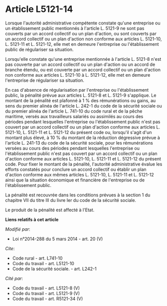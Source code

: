 # Article L5121-14

Lorsque l'autorité administrative compétente constate qu'une entreprise ou un établissement public mentionnés à l'article L.
5121-9 ne sont pas couverts par un accord collectif ou un plan d'action, ou sont couverts par un accord collectif ou un plan
d'action non conforme aux articles L. 5121-10, L. 5121-11 et L. 5121-12, elle met en demeure l'entreprise ou l'établissement
public de régulariser sa situation. 

Lorsqu'elle constate qu'une entreprise mentionnée à l'article L. 5121-8 n'est pas couverte par un accord collectif ou un plan
d'action ou un accord de branche étendu, ou est couverte par un accord collectif ou un plan d'action non conforme aux
articles L. 5121-10 à L. 5121-12, elle met en demeure l'entreprise de régulariser sa situation. 

En cas d'absence de régularisation par l'entreprise ou l'établissement public, la pénalité prévue aux articles L. 5121-8 et
L. 5121-9 s'applique. Le montant de la pénalité est plafonné à 1 % des rémunérations ou gains, au sens du premier alinéa de
l'article L. 242-1 du code de la sécurité sociale ou du premier alinéa de l'article L. 741-10 du code rural et de la pêche
maritime, versés aux travailleurs salariés ou assimilés au cours des périodes pendant lesquelles l'entreprise ou
l'établissement public n'est pas couvert par un accord collectif ou un plan d'action conforme aux articles L. 5121-10, L.
5121-11 et L. 5121-12 du présent code ou, lorsqu'il s'agit d'un montant plus élevé, à 10 % du montant de la réduction
dégressive prévue à l'article L. 241-13 du code de la sécurité sociale, pour les rémunérations versées au cours des périodes
pendant lesquelles l'entreprise ou l'établissement public n'est pas couvert par un accord collectif ou un plan d'action
conforme aux articles L. 5121-10, L. 5121-11 et L. 5121-12 du présent code. Pour fixer le montant de la pénalité, l'autorité
administrative évalue les efforts constatés pour conclure un accord collectif ou établir un plan d'action conforme aux mêmes
articles L. 5121-10, L. 5121-11 et L. 5121-12 ainsi que la situation économique et financière de l'entreprise ou de
l'établissement public. 

La pénalité est recouvrée dans les conditions prévues à la section 1 du chapitre VII du titre III du livre Ier du code de la
sécurité sociale. 

Le produit de la pénalité est affecté à l'Etat.

**Liens relatifs à cet article**

_Modifié par_:

  - Loi n°2014-288 du 5 mars 2014 - art. 20 (V)

_Cite_:

  - Code rural - art. L741-10
  - Code du travail - art. L5121-10
  - Code de la sécurité sociale. - art. L242-1

_Cité par_:

  - Code du travail - art. L5121-8 (V)
  - Code du travail - art. L5121-9 (V)
  - Code du travail - art. R5121-34 (V)
